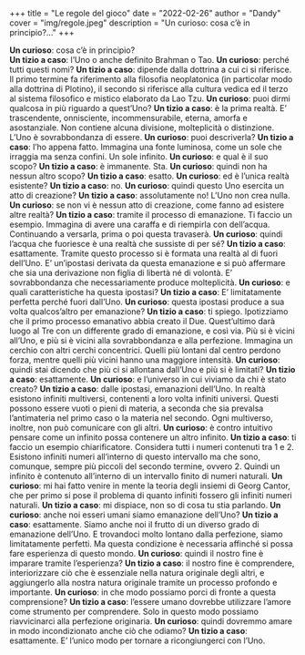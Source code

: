 +++
title = "Le regole del gioco"
date = "2022-02-26"
author = "Dandy"
cover = "img/regole.jpeg"
description = "Un curioso: cosa c’è in principio?..."
+++

**Un curioso**: cosa c’è in principio?  
**Un tizio a caso**: l’Uno o anche definito Brahman o Tao.
**Un curioso**: perché tutti questi nomi?
**Un tizio a caso**: dipende dalla dottrina a cui ci si riferisce. Il primo termine fa riferimento alla filosofia neoplatonica (in particolar modo alla dottrina di Plotino), il secondo si riferisce alla cultura vedica ed il terzo al sistema filosofico e mistico elaborato da Lao Tzu.
**Un curioso**: puoi dirmi qualcosa in più riguardo a quest’Uno?
**Un tizio a caso**: è la prima realtà. E’ trascendente, onnisciente, incommensurabile, eterna, amorfa e asostanziale. Non contiene alcuna divisione, molteplicità o distinzione. L’Uno è sovrabbondanza di essere.
**Un curioso**: puoi descriverla?
**Un tizio a caso**: l’ho appena fatto. Immagina una fonte luminosa, come un sole che irraggia ma senza confini. Un sole infinito.
**Un curioso**: e qual è il suo scopo?
**Un tizio a caso**: è immanente. Sta.
**Un curioso**: quindi non ha nessun altro scopo?
**Un tizio a caso**: esatto.
**Un curioso**: ed è l’unica realtà esistente?
**Un tizio a caso**: no.
**Un curioso**: quindi questo Uno esercita un atto di creazione?
**Un tizio a caso**: assolutamente no! L’Uno non crea nulla.
**Un curioso**: se non vi è nessun atto di creazione, come fanno ad esistere altre realtà?
**Un tizio a caso**: tramite il processo di emanazione. Ti faccio un esempio. Immagina di avere una caraffa e di riempirla con dell’acqua. Continuando a versarla, prima o poi questa travaserà.
**Un curioso**: quindi l’acqua che fuoriesce è una realtà che sussiste di per sé?
**Un tizio a caso**: esattamente. Tramite questo processo si è formata una realtà al di fuori dell’Uno. E’ un’ipostasi derivata da questa emanazione e si può affermare che sia una derivazione non figlia di libertà né di volontà. E’ sovrabbondanza che necessariamente produce molteplicità.
**Un curioso**: e quali caratteristiche ha questa ipostasi?
**Un tizio a caso**: E’ limitatamente perfetta perché fuori dall’Uno.
**Un curioso**: questa ipostasi produce a sua volta qualcos’altro per emanazione?
**Un tizio a caso**: ti spiego. Ipotizziamo che il primo processo emanativo abbia creato il Due. Quest’ultimo darà luogo al Tre con un differente grado di emanazione, e così via. Più si è vicini all’Uno, e più si è vicini alla sovrabbondanza e alla perfezione. Immagina un cerchio con altri cerchi concentrici. Quelli più lontani dal centro perdono forza, mentre quelli più vicini hanno una maggiore intensità.
**Un curioso**: quindi stai dicendo che più ci si allontana dall’Uno e più si è limitati?
**Un tizio a caso**: esattamente.
**Un curioso**: e l’universo in cui viviamo da chi è stato creato?
**Un tizio a caso**: dalle ipostasi, emanazioni dell’Uno. In realtà esistono infiniti multiversi, contenenti a loro volta infiniti universi. Questi possono essere vuoti o pieni di materia, a seconda che sia prevalsa l’antimateria nel primo caso o la materia nel secondo. Ogni multiverso, inoltre, non può comunicare con gli altri.
**Un curioso**: è contro intuitivo pensare come un infinito possa contenere un altro infinito.
**Un tizio a caso**: ti faccio un esempio chiarificatore. Considera tutti i numeri contenuti tra 1 e 2. Esistono infiniti numeri all’interno di questo intervallo ma che sono, comunque, sempre più piccoli del secondo termine, ovvero 2. Quindi un infinito è contenuto all’interno di un intervallo finito di numeri naturali.
**Un curioso**: mi hai fatto venire in mente la teoria degli insiemi di Georg Cantor, che per primo si pose il problema di quanto infiniti fossero gli infiniti numeri naturali.
**Un tizio a caso**: mi dispiace, non so di cosa tu stia parlando.
**Un curioso**: anche noi esseri umani siamo emanazione dell’Uno?
**Un tizio a caso**: esattamente. Siamo anche noi il frutto di un diverso grado di emanazione dell’Uno. E trovandoci molto lontano dalla perfezione, siamo limitatamente perfetti. Ma questa condizione è necessaria affinché si possa fare esperienza di questo mondo.
**Un curioso**: quindi il nostro fine è imparare tramite l’esperienza?
**Un tizio a caso**: il nostro fine è comprendere, interiorizzare ciò che è essenziale nella natura originale degli altri, e aggiungerlo alla nostra natura originale tramite un processo profondo e importante.
**Un curioso**: in che modo possiamo porci di fronte a questa comprensione?
**Un tizio a caso**: l’essere umano dovrebbe utilizzare l’amore come strumento per comprendere. Solo in questo modo possiamo riavvicinarci alla perfezione originaria.
**Un curioso**: quindi dovremmo amare in modo incondizionato anche ciò che odiamo?
**Un tizio a caso**: esattamente. E’ l’unico modo per tornare a ricongiungerci con l’Uno.
